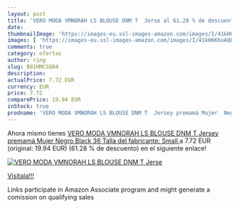 ```yaml
---
layout: post
title: 'VERO MODA VMNORAH LS BLOUSE DNM T  Jerse al 61.28 % de descuento'
date: 
thumbnailImage: 'https://images-eu.ssl-images-amazon.com/images/I/41kH6K6xAQL._SL200_.jpg'
images: [ 'https://images-eu.ssl-images-amazon.com/images/I/41kH6K6xAQL._SL200_.jpg' ]
comments: true
category: ofertas
author: ring
slug: B01HMCSQ04
description:
actualPrice: 7.72 EUR
currency: EUR
price: 7.72
comparePrice: 19.94 EUR
inStock: true
prodname: 'VERO MODA VMNORAH LS BLOUSE DNM T  Jersey premamá Mujer  Negro  Black   36  Talla del fabricante: Small '
---
```


Ahora mismo tienes [VERO MODA VMNORAH LS BLOUSE DNM T  Jersey premamá Mujer  Negro  Black   36  Talla del fabricante: Small ](https://www.amazon.es/dp/B01HMCSQ04/?tag=tolees-21) a 7.72 EUR (original: 19.94 EUR) (61.28 %  de descuento) en el siguiente enlace!

[![VERO MODA VMNORAH LS BLOUSE DNM T  Jerse](https://images-eu.ssl-images-amazon.com/images/I/41kH6K6xAQL._SL200_.jpg)](https://www.amazon.es/dp/B01HMCSQ04/?tag=tolees-21)

[Visítala!!!](https://www.amazon.es/dp/B01HMCSQ04/?tag=tolees-21)

Links participate in Amazon Associate program and might generate a comission on qualifying sales
